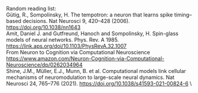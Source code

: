 Random reading list: \
Gütig, R., Sompolinsky, H. The tempotron: a neuron that learns spike timing–based decisions. Nat Neurosci 9, 420–428 (2006). https://doi.org/10.1038/nn1643 \
Amit, Daniel J. and Gutfreund, Hanoch and Sompolinsky, H. Spin-glass models of neural networks. Phys. Rev. A 1985. https://link.aps.org/doi/10.1103/PhysRevA.32.1007 \
From Neuron to Cognition via Computational Neuroscience https://www.amazon.com/Neuron-Cognition-via-Computational-Neuroscience/dp/0262034964 \
Shine, J.M., Müller, E.J., Munn, B. et al. Computational models link cellular mechanisms of neuromodulation to large-scale neural dynamics. Nat Neurosci 24, 765–776 (2021). https://doi.org/10.1038/s41593-021-00824-6  \
